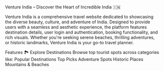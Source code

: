 Venture India – Discover the Heart of Incredible India 🇮🇳

Venture India is a comprehensive travel website dedicated to showcasing the diverse beauty, culture, and adventure of India. Designed to provide users with a seamless and aesthetic experience, the platform features destination details, user login and authentication, booking functionality, and rich visuals. Whether you're seeking serene beaches, thrilling adventures, or historic landmarks, Venture India is your go-to travel planner.

Features
🏞️ Explore Destinations
Browse top tourist spots across categories like:
Popular Destinations
Top Picks
Adventure Spots
Historic Places
Mountains & Beaches

